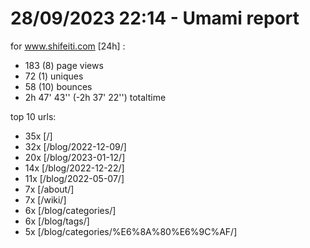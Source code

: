# 28/09/2023 22:14 - Umami report
for www.shifeiti.com [24h] :

 - 183 (8) page views
 - 72 (1) uniques
 - 58 (10) bounces
 - 2h 47' 43'' (-2h 37' 22'') totaltime


top 10 urls:
 - 35x [/]
 - 32x [/blog/2022-12-09/]
 - 20x [/blog/2023-01-12/]
 - 14x [/blog/2022-12-22/]
 - 11x [/blog/2022-05-07/]
 - 7x [/about/]
 - 7x [/wiki/]
 - 6x [/blog/categories/]
 - 6x [/blog/tags/]
 - 5x [/blog/categories/%E6%8A%80%E6%9C%AF/]


